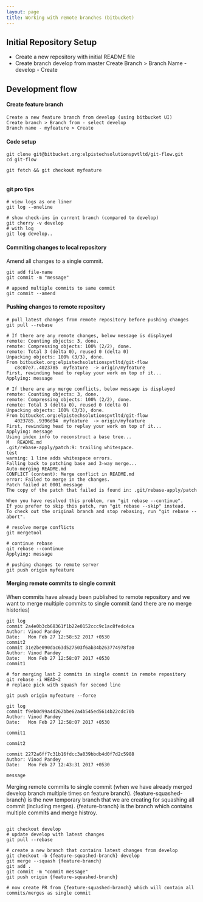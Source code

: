 ```yaml
---
layout: page
title: Working with remote branches (bitbucket)
---
```


## Initial Repository Setup
* Create a new repository with initial README file
* Create branch develop from master
    Create Branch > Branch Name - develop - Create 

## Development flow 

#### Create feature branch
```
Create a new feature branch from develop (using bitbucket UI)  
Create branch > Branch from - select develop  
Branch name - myfeature > Create 
```

#### Code setup
```
git clone git@bitbucket.org:elpistechsolutionspvtltd/git-flow.git
cd git-flow

git fetch && git checkout myfeature


```

#### git pro tips
```
# view logs as one liner
git log --oneline

# show check-ins in current branch (compared to develop)
git cherry -v develop
# with log
git log develop..

```

                    
#### Commiting changes to local repository
Amend all changes to a single commit.

```
git add file-name
git commit -m "message"

# append multiple commits to same commit
git commit --amend    
```    


#### Pushing changes to remote repository

```
# pull latest changes from remote repository before pushing changes
git pull --rebase 
```

```
# If there are any remote changes, below message is displayed
remote: Counting objects: 3, done.
remote: Compressing objects: 100% (2/2), done.
remote: Total 3 (delta 0), reused 0 (delta 0)
Unpacking objects: 100% (3/3), done.
From bitbucket.org:elpistechsolutionspvtltd/git-flow
   c8c07e7..4023785  myfeature  -> origin/myfeature
First, rewinding head to replay your work on top of it...
Applying: message
```

```
# If there are any merge conflicts, below message is displayed
remote: Counting objects: 3, done.
remote: Compressing objects: 100% (2/2), done.
remote: Total 3 (delta 0), reused 0 (delta 0)
Unpacking objects: 100% (3/3), done.
From bitbucket.org:elpistechsolutionspvtltd/git-flow
   4023785..9396d94  myfeature  -> origin/myfeature
First, rewinding head to replay your work on top of it...
Applying: message
Using index info to reconstruct a base tree...
M	README.md
.git/rebase-apply/patch:9: trailing whitespace.
test 
warning: 1 line adds whitespace errors.
Falling back to patching base and 3-way merge...
Auto-merging README.md
CONFLICT (content): Merge conflict in README.md
error: Failed to merge in the changes.
Patch failed at 0001 message
The copy of the patch that failed is found in: .git/rebase-apply/patch

When you have resolved this problem, run "git rebase --continue".
If you prefer to skip this patch, run "git rebase --skip" instead.
To check out the original branch and stop rebasing, run "git rebase --abort".

# resolve merge conflicts
git mergetool 

# continue rebase
git rebase --continue
Applying: message
```

```
# pushing changes to remote server
git push origin myfeature

```

#### Merging remote commits to single commit

When commits have already been published to remote repository and we want to merge multiple commits to single commit (and there are no merge histories)

```
git log
commit 2a4e0b3cb68361f1b22e0152ccc9c1ac8fedc4ca
Author: Vinod Pandey
Date:   Mon Feb 27 12:58:52 2017 +0530
commit2
commit 31e2be090dac63d527503f6ab34b263774978fa0
Author: Vinod Pandey
Date:   Mon Feb 27 12:58:07 2017 +0530
commit1
    
# for merging last 2 commits in single commit in remote repository    
git rebase -i HEAD~2
# replace pick with squash for second line

git push origin myfeature --force

git log
commit f9eb0d99a4d262bbe62a4b545ed5614b22cdc70b
Author: Vinod Pandey 
Date:   Mon Feb 27 12:58:07 2017 +0530

commit1
    
commit2

commit 2272a6ff7c31b16fdcc3a039bbdb4d0f7d2c5988
Author: Vinod Pandey
Date:   Mon Feb 27 12:43:31 2017 +0530

message

```
Merging remote commits to single commit (when we have already merged develop branch multiple times on feature branch).
{feature-squashed-branch} is the new temporary branch that we are creating for squashing all commit (including merges). {feature-branch} is the branch which contains multiple commits and merge histroy.

```

git checkout develop
# update develop with latest changes
git pull --rebase

# create a new branch that contains latest changes from develop
git checkout -b {feature-squashed-branch} develop
git merge --squash {feature-branch}
git add .
git commit -m "commit message"
git push origin {feature-squashed-branch}

# now create PR from {feature-squashed-branch} which will contain all commits/merges as single commit

```

